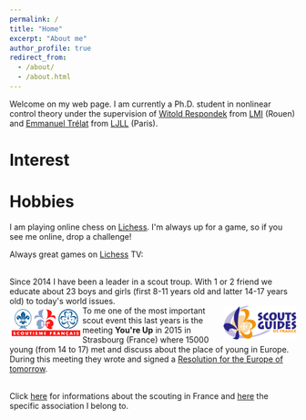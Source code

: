 ```yaml
---
permalink: /
title: "Home"
excerpt: "About me"
author_profile: true
redirect_from: 
  - /about/
  - /about.html
---
```


Welcome on my web page. I am currently a Ph.D. student in nonlinear control theory under the supervision of [Witold Respondek](http://lmi.insa-rouen.fr/membres/9-membres/professeurs/19-respondek-witold.html) from [LMI](http://lmi.insa-rouen.fr/) (Rouen) and [Emmanuel Trélat](https://www.ljll.math.upmc.fr/trelat/) from [LJLL](https://www.ljll.math.upmc.fr/) (Paris). 


# Interest

# Hobbies
I am playing online chess on [Lichess](https://lichess.org/@/tschmoderer). I'm always up for a game, so if you see me online, drop a challenge! <br/>

Always great games on [Lichess](https://lichess.org) TV: <br/>
<center>
<script src="https://lichess.org/tv/embed?theme=auto&bg=auto"></script>
</center>

<br/>
<div style="display:block;">
Since 2014 I have been a leader in a scout troup. With 1 or 2 friend we educate about 23 boys and girls (first 8-11 years old and latter 14-17 years old) to today's world issues. <br/>

<center>
<a href="https://www.scoutisme-francais.fr/en">
<img src="/images/scout/sf.png" alt="SF Logo" style="width:128px;float:left;">
</a>
<a href="https://www.sgdf.fr/">
<img src="/images/scout/sgdf.gif" alt="SGDF Logo" style="width:128px;float:right;">
</a>
</center>
</div>
<div>
To me one of the most important scout event this last years is the meeting <b>You're Up</b> in 2015 in Strasbourg (France) where 15000 young (from 14 to 17) met and discuss about the place of young in Europe. During this meeting they wrote and signed a <a href="https://caravane.sgdf.fr/down/fichier-resolution-for-the-europe-of-tomorrow.pdf">Resolution for the Europe of tomorrow</a>.
</div>

<br/> Click [here](https://www.scoutisme-francais.fr/en) for informations about the scouting in France and [here](https://www.sgdf.fr/) the specific association I belong to. 
